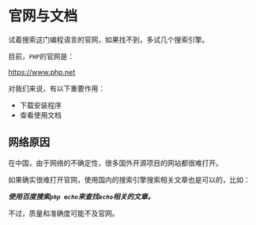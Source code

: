 # 官网与文档

试着搜索这门编程语言的官网，如果找不到，多试几个搜索引擎。

目前，`PHP`的官网是：

<a href="https://www.php.net" target="_blank">https://www.php.net</a>

对我们来说，有以下重要作用：

- 下载安装程序
- 查看使用文档

## 网络原因

在中国，由于网络的不确定性，很多国外开源项目的网站都很难打开。

如果确实很难打开官网，使用国内的搜索引擎搜索相关文章也是可以的，比如：

**_使用百度搜索`php echo`来查找`echo`相关的文章。_**

不过，质量和准确度可能不及官网。
